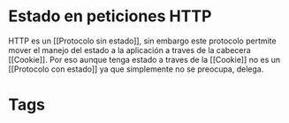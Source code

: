 # Estado en peticiones HTTP

HTTP es un [[Protocolo sin estado]], sin embargo este protocolo pertmite mover el manejo del estado a la aplicación a traves de la cabecera [[Cookie]].
Por eso aunque tenga estado a traves de la [[Cookie]] no es un [[Protocolo con estado]] ya que simplemente no se preocupa, delega.


# Tags